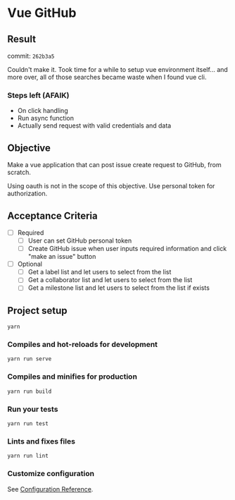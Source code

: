 Vue GitHub
=====

Result
-----

commit: `262b3a5`

Couldn't make it.
Took time for a while to setup vue environment itself... and more over, all of those searches became waste when I found vue cli.

### Steps left (AFAIK)

- On click handling
- Run async function
- Actually send request with valid credentials and data

Objective
-----

Make a vue application that can post issue create request to GitHub, from scratch.

Using oauth is not in the scope of this objective. Use personal token for authorization.

Acceptance Criteria
-----

- [ ] Required
  - [ ] User can set GitHub personal token
  - [ ] Create GitHub issue when user inputs required information and click "make an issue" button
- [ ] Optional
  - [ ] Get a label list and let users to select from the list
  - [ ] Get a collaborator list and let users to select from the list
  - [ ] Get a milestone list and let users to select from the list if exists

Project setup
-----

```
yarn
```

### Compiles and hot-reloads for development

```
yarn run serve
```

### Compiles and minifies for production

```
yarn run build
```

### Run your tests

```
yarn run test
```

### Lints and fixes files

```
yarn run lint
```

### Customize configuration
  See [Configuration Reference](https://cli.vuejs.org/config/).
